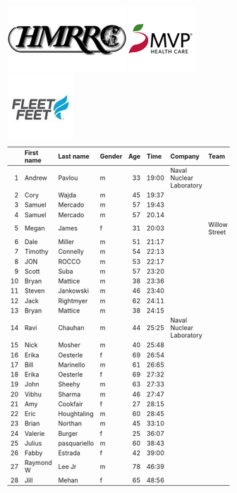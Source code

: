 ![image](hmrrc_65h.jpg) ![image](MVP-1.jpg)  ![image](FF_Logo_Stacked_7-150x118.jpg)  

|    | First name   | Last name    | Gender   |   Age | Time   | Company                  | Team          |   age_grade |
|---:|:-------------|:-------------|:---------|------:|:-------|:-------------------------|:--------------|------------:|
|  1 | Andrew       | Pavlou       | m        |    33 | 19:00  | Naval Nuclear Laboratory |               |       68.06 |
|  2 | Cory         | Wajda        | m        |    45 | 19:37  |                          |               |       71.62 |
|  3 | Samuel       | Mercado      | m        |    57 | 19:43  |                          |               |       78.47 |
|  4 | Samuel       | Mercado      | m        |    57 | 20.14  |                          |               |       77.35 |
|  5 | Megan        | James        | f        |    31 | 20:03  |                          | Willow Street |       73.5  |
|  6 | Dale         | Miller       | m        |    51 | 21:17  |                          |               |       69.19 |
|  7 | Timothy      | Connelly     | m        |    54 | 22:13  |                          |               |       67.92 |
|  8 | JON          | ROCCO        | m        |    53 | 22:17  |                          |               |       67.16 |
|  9 | Scott        | Suba         | m        |    57 | 23:20  |                          |               |       66.3  |
| 10 | Bryan        | Mattice      | m        |    38 | 23:36  |                          |               |       56.5  |
| 11 | Steven       | Jankowski    | m        |    46 | 23:40  |                          |               |       59.82 |
| 12 | Jack         | Rightmyer    | m        |    62 | 24:11  |                          |               |       66.79 |
| 13 | Bryan        | Mattice      | m        |    38 | 24:15  |                          |               |       54.99 |
| 14 | Ravi         | Chauhan      | m        |    44 | 25:25  | Naval Nuclear Laboratory |               |       54.86 |
| 15 | Nick         | Mosher       | m        |    40 | 25:48  |                          |               |       52.45 |
| 16 | Erika        | Oesterle     | f        |    69 | 26:54  |                          |               |       77.23 |
| 17 | Bill         | Marinello    | m        |    61 | 26:65  |                          |               |       59.11 |
| 18 | Erika        | Oesterle     | f        |    69 | 27:32  |                          |               |       75.45 |
| 19 | John         | Sheehy       | m        |    63 | 27:33  |                          |               |       59.15 |
| 20 | Vibhu        | Sharma       | m        |    46 | 27:47  |                          |               |       50.96 |
| 21 | Amy          | Cookfair     | f        |    27 | 28:15  |                          |               |       52.15 |
| 22 | Eric         | Houghtaling  | m        |    60 | 28:45  |                          |               |       55.21 |
| 23 | Brian        | Northan      | m        |    45 | 33:10  |                          |               |       42.36 |
| 24 | Valerie      | Burger       | f        |    25 | 36:07  |                          |               |       40.79 |
| 25 | Julius       | pasquariello | m        |    60 | 38:43  |                          |               |       41    |
| 26 | Fabby        | Estrada      | f        |    42 | 39:00  |                          |               |       39.29 |
| 27 | Raymond W    | Lee Jr       | m        |    78 | 46:39  |                          |               |       42.53 |
| 28 | Jill         | Mehan        | f        |    65 | 48:56  |                          |               |       40.25 |